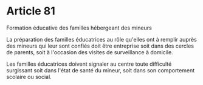 # Article 81

Formation éducative des familles hébergeant des mineurs

La préparation des familles éducatrices au rôle qu'elles ont à remplir auprès des mineurs qui leur sont confiés doit être entreprise soit dans des cercles de parents, soit à l'occasion des visites de surveillance à domicile.

Les familles éducatrices doivent signaler au centre toute difficulté surgissant soit dans l'état de santé du mineur, soit dans son comportement scolaire ou social.
